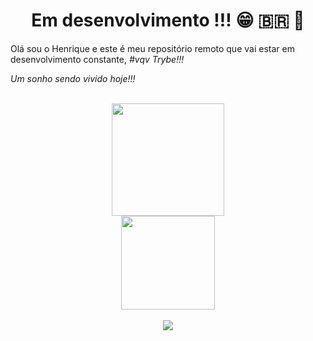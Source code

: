<h1 align="center"> Em desenvolvimento !!! 😁  🇧🇷  🚀 </h1>

Olá sou o Henrique e este é meu repositório remoto que vai estar em desenvolvimento constante, _#vqv Trybe!!!_ 

_Um sonho sendo vivido hoje!!!_




<br>

<!-- GITHUB STATUS -->
<div align="center">
  <img height="180em" src="https://github-readme-stats.vercel.app/api?username=Henrique-FRodrigues&show_icons=true&theme=tokyonight&include_all_commits=true&count_private=true"/>
</div>
  
<div align="center"> 
  <img height="150em" src="https://github-readme-stats.vercel.app/api/top-langs/?username=Henrique-FRodrigues&layout=compact&langs_count=10&theme=tokyonight"/>

  <!-- TEMAS: dark, radical, merko, gruvbox, tokyonight, onedark, cobalt, synthwave, highcontrast, dracula -->
</div>

<br>
<!-- REDES SOCIAIS -->
<div align="center">
  <a href="https://linkedin.com/in/henrique-fernandes-rodrigues-5509ab213" target="_blank"><img src="https://img.shields.io/badge/-LinkedIn-%230077B5?style=for-the-badge&logo=linkedin&logoColor=white" target="_blank"></a> 
